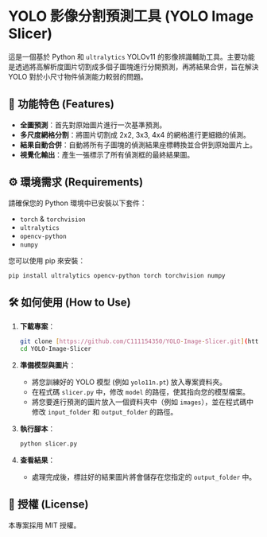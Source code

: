 # YOLO 影像分割預測工具 (YOLO Image Slicer)

這是一個基於 Python 和 `ultralytics` YOLOv11 的影像辨識輔助工具。主要功能是透過將高解析度圖片切割成多個子圖塊進行分開預測，再將結果合併，旨在解決 YOLO 對於小尺寸物件偵測能力較弱的問題。

## 🚀 功能特色 (Features)

- **全圖預測**：首先對原始圖片進行一次基準預測。
- **多尺度網格分割**：將圖片切割成 2x2, 3x3, 4x4 的網格進行更細緻的偵測。
- **結果自動合併**：自動將所有子圖塊的偵測結果座標轉換並合併到原始圖片上。
- **視覺化輸出**：產生一張標示了所有偵測框的最終結果圖。

## ⚙️ 環境需求 (Requirements)

請確保您的 Python 環境中已安裝以下套件：

- `torch` & `torchvision`
- `ultralytics`
- `opencv-python`
- `numpy`

您可以使用 pip 來安裝：
```bash
pip install ultralytics opencv-python torch torchvision numpy
```

## 🛠️ 如何使用 (How to Use)

1.  **下載專案**：
    ```bash
    git clone [https://github.com/C111154350/YOLO-Image-Slicer.git](https://github.com/C111154350/YOLO-Image-Slicer.git)
    cd YOLO-Image-Slicer
    ```
2.  **準備模型與圖片**：
    - 將您訓練好的 YOLO 模型 (例如 `yolo11n.pt`) 放入專案資料夾。
    - 在程式碼 `slicer.py` 中，修改 `model` 的路徑，使其指向您的模型檔案。
    - 將您要進行預測的圖片放入一個資料夾中（例如 `images`），並在程式碼中修改 `input_folder` 和 `output_folder` 的路徑。

3.  **執行腳本**：
    ```bash
    python slicer.py
    ```
4.  **查看結果**：
    - 處理完成後，標註好的結果圖片將會儲存在您指定的 `output_folder` 中。

## 📄 授權 (License)

本專案採用 MIT 授權。